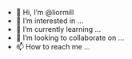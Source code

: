 - 👋 Hi, I’m @liormill
- 👀 I’m interested in ...
- 🌱 I’m currently learning ...
- 💞️ I’m looking to collaborate on ...
- 📫 How to reach me ...

<!---
liormill/liormill is a ✨ special ✨ repository because its `README.md` (this file) appears on your GitHub profile.
You can click the Preview link to take a look at your changes.
--->
